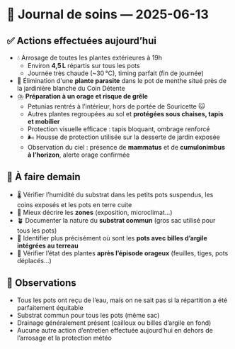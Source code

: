 # 🌿 Journal de soins — 2025-06-13

## ✅ Actions effectuées aujourd’hui
- 💧 Arrosage de toutes les plantes extérieures à 19h
  - Environ **4,5 L** répartis sur tous les pots
  - Journée très chaude (~30 °C), timing parfait (fin de journée)
- 🌱 Élimination d'une **plante parasite** dans le pot de menthe situé près de la jardinière blanche du Coin Détente
- ⛈️ **Préparation à un orage et risque de grêle**
  - Petunias rentrés à l’intérieur, hors de portée de Souricette 🐱
  - Autres plantes regroupées au sol et **protégées sous chaises, tapis et mobilier**
  - Protection visuelle efficace : tapis bloquant, ombrage renforcé
  - 🌬️ Housse de protection utilisée sur la desserte de jardin exposée
  - Observation du ciel : présence de **mammatus** et de **cumulonimbus à l’horizon**, alerte orage confirmée

## 📌 À faire demain
- 🌡️ Vérifier l’humidité du substrat dans les petits pots suspendus, les coins exposés et les pots en terre cuite
- 🧱 Mieux décrire les **zones** (exposition, microclimat…)
- 🪴 Documenter la nature du **substrat commun** (gros sac utilisé pour tous les pots)
- 🔽 Identifier plus précisément où sont les **pots avec billes d’argile intégrées au terreau**
- 📸 Vérifier l’état des plantes **après l’épisode orageux** (feuilles, tiges, pots déplacés…)

## 📝 Observations
- Tous les pots ont reçu de l’eau, mais on ne sait pas si la répartition a été parfaitement équitable
- Substrat commun pour tous les pots (même sac)
- Drainage généralement présent (cailloux ou billes d’argile en fond)
- Aucune autre action d’entretien effectuée aujourd’hui en dehors de l’arrosage et la protection météo